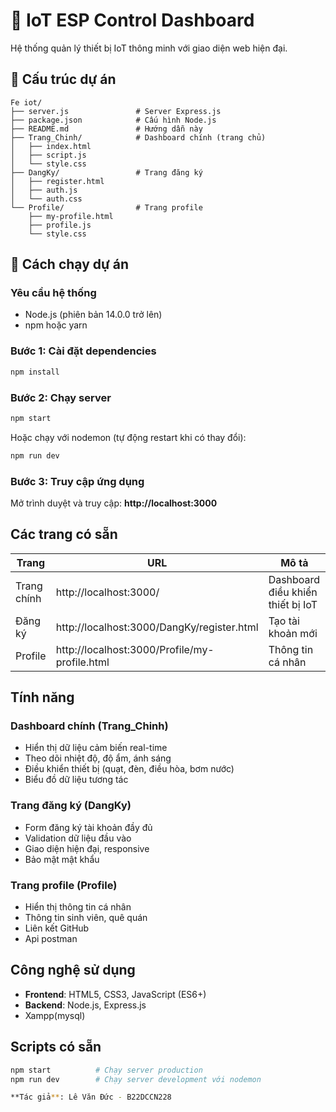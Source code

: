 # 🔧 IoT ESP Control Dashboard

Hệ thống quản lý thiết bị IoT thông minh với giao diện web hiện đại.

## 📁 Cấu trúc dự án

```
Fe iot/
├── server.js               # Server Express.js
├── package.json            # Cấu hình Node.js
├── README.md               # Hướng dẫn này
├── Trang_Chinh/            # Dashboard chính (trang chủ)
│   ├── index.html
│   ├── script.js
│   └── style.css
├── DangKy/                 # Trang đăng ký
│   ├── register.html
│   ├── auth.js
│   └── auth.css
└── Profile/                # Trang profile
    ├── my-profile.html
    ├── profile.js
    └── style.css
```

## 🚀 Cách chạy dự án

### Yêu cầu hệ thống
- Node.js (phiên bản 14.0.0 trở lên)
- npm hoặc yarn

### Bước 1: Cài đặt dependencies
```bash
npm install
```

### Bước 2: Chạy server
```bash
npm start
```

Hoặc chạy với nodemon (tự động restart khi có thay đổi):
```bash
npm run dev
```

### Bước 3: Truy cập ứng dụng
Mở trình duyệt và truy cập: **http://localhost:3000**

##  Các trang có sẵn

| Trang | URL | Mô tả |
|-------|-----|-------|
|  Trang chính | http://localhost:3000/ | Dashboard điều khiển thiết bị IoT |
|  Đăng ký | http://localhost:3000/DangKy/register.html | Tạo tài khoản mới |
|  Profile | http://localhost:3000/Profile/my-profile.html | Thông tin cá nhân |

##  Tính năng

### Dashboard chính (Trang_Chinh)
-  Hiển thị dữ liệu cảm biến real-time
-  Theo dõi nhiệt độ, độ ẩm, ánh sáng
-  Điều khiển thiết bị (quạt, đèn, điều hòa, bơm nước)
-  Biểu đồ dữ liệu tương tác

### Trang đăng ký (DangKy)
-  Form đăng ký tài khoản đầy đủ
-  Validation dữ liệu đầu vào
-  Giao diện hiện đại, responsive
-  Bảo mật mật khẩu

### Trang profile (Profile)
-  Hiển thị thông tin cá nhân
-  Thông tin sinh viên, quê quán
-  Liên kết GitHub
-  Api postman 

##  Công nghệ sử dụng

- **Frontend**: HTML5, CSS3, JavaScript (ES6+)
- **Backend**: Node.js, Express.js
- Xampp(mysql)
## Scripts có sẵn

```bash
npm start          # Chạy server production
npm run dev        # Chạy server development với nodemon

**Tác giả**: Lê Văn Đức - B22DCCN228  
